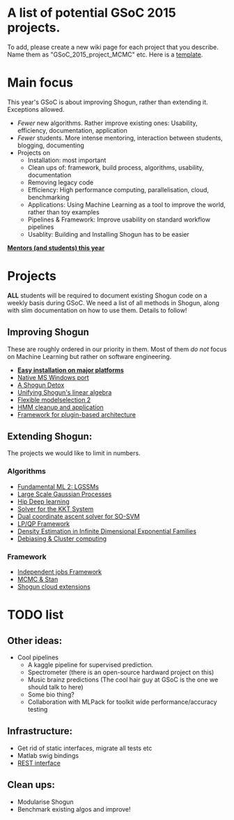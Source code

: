# A list of potential GSoC 2015 projects.
To add, please create a new wiki page for each project that you describe. Name them as "GSoC_2015_project_MCMC" etc. Here is a [template](GSoC_2015_project_template).

# Main focus
This year's GSoC is about improving Shogun, rather than extending it. Exceptions allowed.

 * *Fewer* new algorithms. Rather improve existing ones: Usability, efficiency, documentation, application
 * *Fewer* students. More intense mentoring, interaction between students, blogging, documenting
 * Projects on
   * Installation: most important
   * Clean ups of: framework, build process, algorithms, usability, documentation
   * Removing legacy code
   * Efficiency: High performance computing, parallelisation, cloud, benchmarking
   * Applications: Using Machine Learning as a tool to improve the world, rather than toy examples
   * Pipelines & Framework: Improve usability on standard workflow pipelines
   * Usablity: Building and Installing Shogun has to be easier

**[Mentors (and students) this year](GSoC_2015_mentors_students_)**

# Projects
**ALL** students will be required to document existing Shogun code on a weekly basis during GSoC. We need a list of all methods in Shogun, along with slim documentation on how to use them. Details to follow!

## Improving Shogun
These are roughly ordered in our priority in them. Most of them *do not* focus on Machine Learning but rather on software engineering.

 * [**Easy installation on major platforms**](GSoC_2015_project_installation)
 * [Native MS Windows port](GSoC_2015_windows)
 * [A Shogun Detox](GSoC_2015_clean_up_infrastructure)
 * [Unifying Shogun's linear algebra](GSoC_2015_project_linalg)
 * [Flexible modelselection 2](GSoC_2015_project_modelselection)
 * [HMM cleanup and application](GSoC_2015_project_hmms)
 * [Framework for plugin-based architecture](GSoC_2015_plugin)
 
## Extending Shogun:
The projects we would like to limit in numbers.

### Algorithms
 * [Fundamental ML 2: LGSSMs](GSoC_2015_project_fundamental)
 * [Large Scale Gaussian Processes](GSoC_2015_project_large_gps)
 * [Hip Deep learning](GSoC_2015_project_deep_learning)
 * [Solver for the KKT System](GSoC_2015_project_kkt)
 * [Dual coordinate ascent solver for SO-SVM](GSoC_2015_project_dca_sosvm)
 * [LP/QP Framework](GSoC_2015_project_lpqp)
 * [Density Estimation in Infinite Dimensional Exponential Families](GSoC_2015_project_kernel_infinite_exponential)
 * [Debiasing & Cluster computing](GSoC_2015_project_debiasing)


### Framework
 * [Independent jobs Framework](GSoC_2015_cluster_shogun)
 * [MCMC & Stan](GSoC_2015_project_MCMC_Stan)
 * [Shogun cloud extensions](GSoC_2015_cloud_shogun)


# TODO list
## Other ideas:
 * Cool pipelines
   * A kaggle pipeline for supervised prediction.
   * Spectrometer (there is an open-source hardward project on this)
   * Music brainz predictions (The cool hair guy at GSoC is the one we should talk to here)
   * Some bio thing?
   * Collaboration with MLPack for toolkit wide performance/accuracy testing

## Infrastructure:
 * Get rid of static interfaces, migrate all tests etc
 * Matlab swig bindings
 * [REST interface](GSoC_2015_project_rest)

## Clean ups:
 * Modularise Shogun
 * Benchmark existing algos and improve!